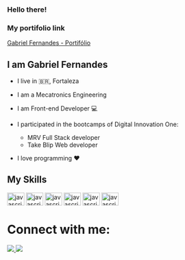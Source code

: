 ### Hello there!
### My portifolio link

<a href="https://gabrielfernandescode.netlify.app/" target="_blank">Gabriel Fernandes - Portifólio</a>

## I am Gabriel Fernandes
- I live in :brazil:, Fortaleza
- I am a Mecatronics Engineering
- I am Front-end Developer :computer:

- I participated in the bootcamps of Digital Innovation One: 
    - MRV Full Stack developer
    - Take Blip Web developer
- I love programming :heart:

## My Skills
<img align="center" alt="javascript" height="30" width="40" src="https://cdn.jsdelivr.net/gh/devicons/devicon/icons/html5/html5-original.svg" /> <img align="center" alt="javascript" height="30" width="40" src="https://cdn.jsdelivr.net/gh/devicons/devicon/icons/css3/css3-original.svg" /> <img align="center" alt="javascript" height="30" width="40" src="https://cdn.jsdelivr.net/gh/devicons/devicon/icons/javascript/javascript-original.svg" /> <img align="center" alt="javascript" height="30" width="40" src="https://cdn.jsdelivr.net/gh/devicons/devicon/icons/bootstrap/bootstrap-original.svg" /> <img align="center" alt="javascript" height="30" width="40"  src="https://cdn.jsdelivr.net/gh/devicons/devicon/icons/react/react-original.svg" /> <img align="center" alt="javascript" height="30" width="40" src="https://cdn.jsdelivr.net/gh/devicons/devicon/icons/python/python-original.svg" />

# Connect with me:
<a href="mailto:gabriel.assuncao.fernandes07@aluno.ifce.edu.br" target="_blank">
    <img src="https://img.shields.io/badge/Gmail-D14836?style=for-the-badge&amp;logo=gmail&amp;logoColor=white">
</a> <a href="https://www.linkedin.com/in/gabriel-assun%C3%A7%C3%A3o-fernandes-0b1148200/" target="_blank">
    <img src="https://img.shields.io/badge/LinkedIn-0077B5?style=for-the-badge&amp;logo=linkedin&amp;logoColor=white" >
</a> 